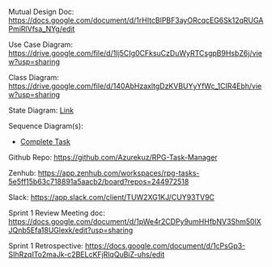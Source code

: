 Mutual Design Doc:
https://docs.google.com/document/d/1rHItcBlPBF3ayORcqcEG6Sk12qRUGAPmiRlVfsa_NYg/edit

Use Case Diagram:
https://drive.google.com/file/d/1Ij5CIg0CFksuCzDuWyRTCsgpB9HsbZ6j/view?usp=sharing

Class Diagram:
https://drive.google.com/file/d/140AbHzaxltgDzKVBUYyYfWc_1CIR4Ebh/view?usp=sharing

State Diagram: [Link](https://drive.google.com/file/d/134E-9GA6rUwMoUZYmXNXvw5RGvk49CfN/view?usp=sharing)

Sequence Diagram(s):
+ [Complete Task](https://drive.google.com/file/d/12urRBzBuWt23uFDgzqaHYEAygWSiZ3w-/view?usp=sharing)

Github Repo:
https://github.com/Azurekuz/RPG-Task-Manager

Zenhub:
https://app.zenhub.com/workspaces/rpg-tasks-5e5ff15b63c718891a5aacb2/board?repos=244972518

Slack:
https://app.slack.com/client/TUW2XG1KJ/CUY93TV9C

Sprint 1 Review Meeting doc:
https://docs.google.com/document/d/1pWe4r2CDPy9umHHfbNV3Shm50lXJQnb5Efa18UGlexk/edit?usp=sharing

Sprint 1 Retrospective:
https://docs.google.com/document/d/1cPsGp3-SIhRzqITo2maJk-c2BELcKFjRlqQuBiZ-uhs/edit
